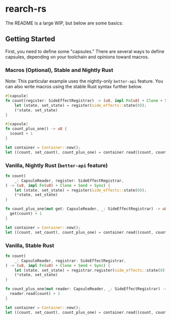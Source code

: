 # rearch-rs

The README is a large WIP, but below are some basics:

## Getting Started
First, you need to define some "capsules."
There are several ways to define capsules, depending on your toolchain and opinions toward macros.

### Macros (Optional), Stable and Nightly Rust
Note: This particular example uses the nightly-only `better-api` feature.
You can also write macros using the stable Rust syntax further below.
```rust
#[capsule]
fn count(register: SideEffectRegistrar) -> (u8, impl Fn(u8) + Clone + Send + Sync) {
    let (state, set_state) = register(side_effects::state(0));
    (*state, set_state)
}

#[capsule]
fn count_plus_one() -> u8 {
  $count + 1
}

let container = Container::new();
let ((count, set_count), count_plus_one) = container.read((count, count_plus_one));
```

### Vanilla, Nightly Rust (`better-api` feature)
```rust
fn count(
    _: CapsuleReader, register: SideEffectRegistrar,
) -> (u8, impl Fn(u8) + Clone + Send + Sync) {
    let (state, set_state) = register(side_effects::state(0));
    (*state, set_state)
}

fn count_plus_one(mut get: CapsuleReader, _: SideEffectRegistrar) -> u8 {
  get(count) + 1
}

let container = Container::new();
let ((count, set_count), count_plus_one) = container.read((count, count_plus_one));
```

### Vanilla, Stable Rust
```rust
fn count(
    _: CapsuleReader, registrar: SideEffectRegistrar,
) -> (u8, impl Fn(u8) + Clone + Send + Sync) {
    let (state, set_state) = registrar.register(side_effects::state(0));
    (*state, set_state)
}

fn count_plus_one(mut reader: CapsuleReader, _: SideEffectRegistrar) -> u8 {
  reader.read(count) + 1
}

let container = Container::new();
let ((count, set_count), count_plus_one) = container.read((count, count_plus_one));
```
